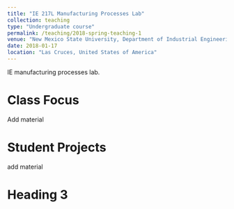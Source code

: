 ```yaml
---
title: "IE 217L Manufacturing Processes Lab"
collection: teaching
type: "Undergraduate course"
permalink: /teaching/2018-spring-teaching-1
venue: "New Mexico State University, Department of Industrial Engineering"
date: 2018-01-17
location: "Las Cruces, United States of America"
---
```


IE manufacturing processes lab.

Class Focus
======
Add material

Student Projects
======
add material

Heading 3
======

